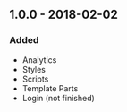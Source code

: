 ## 1.0.0 - 2018-02-02

### Added
- Analytics
- Styles
- Scripts
- Template Parts
- Login (not finished)
